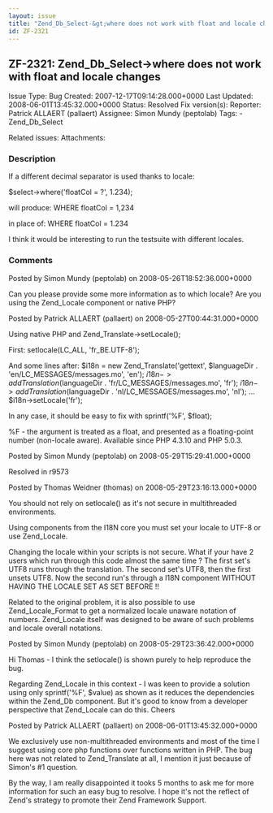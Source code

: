 ```yaml
---
layout: issue
title: "Zend_Db_Select-&gt;where does not work with float and locale changes"
id: ZF-2321
---
```


ZF-2321: Zend\_Db\_Select->where does not work with float and locale changes
----------------------------------------------------------------------------

 Issue Type: Bug Created: 2007-12-17T09:14:28.000+0000 Last Updated: 2008-06-01T13:45:32.000+0000 Status: Resolved Fix version(s): 
 Reporter:  Patrick ALLAERT (pallaert)  Assignee:  Simon Mundy (peptolab)  Tags: - Zend\_Db\_Select
 
 Related issues: 
 Attachments: 
### Description

If a different decimal separator is used thanks to locale:

$select->where('floatCol = ?', 1.234);

will produce: WHERE floatCol = 1,234

in place of: WHERE floatCol = 1.234

I think it would be interesting to run the testsuite with different locales.

 

 

### Comments

Posted by Simon Mundy (peptolab) on 2008-05-26T18:52:36.000+0000

Can you please provide some more information as to which locale? Are you using the Zend\_Locale component or native PHP?

 

 

Posted by Patrick ALLAERT (pallaert) on 2008-05-27T00:44:31.000+0000

Using native PHP and Zend\_Translate->setLocale();

First: setlocale(LC\_ALL, 'fr\_BE.UTF-8');

And some lines after: $i18n = new Zend\_Translate('gettext', $languageDir . 'en/LC\_MESSAGES/messages.mo', 'en'); $i18n->addTranslation($languageDir . 'fr/LC\_MESSAGES/messages.mo', 'fr'); $i18n->addTranslation($languageDir . 'nl/LC\_MESSAGES/messages.mo', 'nl'); ... $i18n->setLocale('fr');

In any case, it should be easy to fix with sprintf('%F', $float);

%F - the argument is treated as a float, and presented as a floating-point number (non-locale aware). Available since PHP 4.3.10 and PHP 5.0.3.

 

 

Posted by Simon Mundy (peptolab) on 2008-05-29T15:29:41.000+0000

Resolved in r9573

 

 

Posted by Thomas Weidner (thomas) on 2008-05-29T23:16:13.000+0000

You should not rely on setlocale() as it's not secure in multithreaded environments.

Using components from the I18N core you must set your locale to UTF-8 or use Zend\_Locale.

Changing the locale within your scripts is not secure. What if your have 2 users which run through this code almost the same time ? The first set's UTF8 runs through the translation. The second set's UTF8, then the first unsets UTF8. Now the second run's through a I18N component WITHOUT HAVING THE LOCALE SET AS SET BEFORE !!

Related to the original problem, it is also possible to use Zend\_Locale\_Format to get a normalized locale unaware notation of numbers. Zend\_Locale itself was designed to be aware of such problems and locale overall notations.

 

 

Posted by Simon Mundy (peptolab) on 2008-05-29T23:36:42.000+0000

Hi Thomas - I think the setlocale() is shown purely to help reproduce the bug.

Regarding Zend\_Locale in this context - I was keen to provide a solution using only sprintf('%F', $value) as shown as it reduces the dependencies within the Zend\_Db component. But it's good to know from a developer perspective that Zend\_Locale can do this. Cheers

 

 

Posted by Patrick ALLAERT (pallaert) on 2008-06-01T13:45:32.000+0000

We exclusively use non-multithreaded environments and most of the time I suggest using core php functions over functions written in PHP. The bug here was not related to Zend\_Translate at all, I mention it just because of Simon's #1 question.

By the way, I am really disappointed it tooks 5 months to ask me for more information for such an easy bug to resolve. I hope it's not the reflect of Zend's strategy to promote their Zend Framework Support.

 

 
